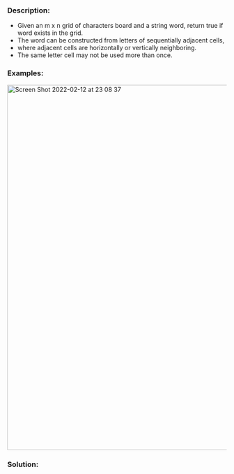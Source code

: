 ### Description:
- Given an m x n grid of characters board and a string word, return true if word exists in the grid.
- The word can be constructed from letters of sequentially adjacent cells, 
- where adjacent cells are horizontally or vertically neighboring. 
- The same letter cell may not be used more than once.



### Examples:
<img width="838" alt="Screen Shot 2022-02-12 at 23 08 37" src="https://user-images.githubusercontent.com/49216429/153738199-f80e3e21-5bd3-475b-8822-2475135f59a7.png">



### Solution:
